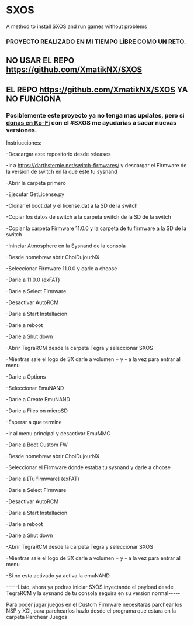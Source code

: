 # SXOS
A method to install SXOS and run games without problems</p>

### **PROYECTO REALIZADO EN MI TIEMPO LÍBRE COMO UN RETO.**

## NO USAR EL REPO https://github.com/XmatikNX/SXOS</p>
## EL REPO https://github.com/XmatikNX/SXOS YA **NO** FUNCIONA</p>
### Posiblemente este proyecto ya no tenga mas updates, pero si [donas en Ko-Fi](https://ko-fi.com/Elite6_27) con el #SXOS me ayudarías a sacar nuevas versiones.

Instriucciones:</p>
-Descargar este repositorio desde releases</p>
-Ir a https://darthsternie.net/switch-firmwares/ y descargar el Firmware de la version de switch en la que este tu sysnand</p>
-Abrir la carpeta primero</p>
-Ejecutar GetLicense.py</p>
-Clonar el boot.dat y el license.dat a la SD de la switch</p>
-Copiar los datos de switch a la carpeta switch de la SD de la switch</p>
-Copiar la carpeta Firmware 11.0.0 y la carpeta de tu firmware a la SD de la switch</p>
-Ininciar Atmosphere en la Sysnand de la consola</p>
-Desde homebrew abrir ChoiDujourNX</p>
-Seleccionar Firmware 11.0.0 y darle a choose</p>
-Darle a 11.0.0 (exFAT)</p>
-Darle a Select Firmware</p>
-Desactivar AutoRCM</p>
-Darle a Start Installacion</p>
-Darle a reboot</p>
-Darle a Shut down</p>
-Abrir TegraRCM desde la carpeta Tegra y seleccionar SXOS</p>
-Mientras sale el logo de SX darle a volumen + y - a la vez para entrar al menu</p>
-Darle a Options</p>
-Seleccionar EmuNAND</p>
-Darle a Create EmuNAND</p>
-Darle a Files on microSD</p>
-Esperar a que termine</p>
-Ir al menu principal y desactivar EmuMMC</p>
-Darle a Boot Custom FW</p>
-Desde homebrew abrir ChoiDujourNX</p>
-Seleccionar el Firmware donde estaba tu sysnand y darle a choose</p>
-Darle a [Tu firmware] (exFAT)</p>
-Darle a Select Firmware</p>
-Desactivar AutoRCM</p>
-Darle a Start Installacion</p>
-Darle a reboot</p>
-Darle a Shut down</p>
-Abrir TegraRCM desde la carpeta Tegra y seleccionar SXOS</p>
-Mientras sale el logo de SX darle a volumen + y - a la vez para entrar al menu</p>
-Si no esta activado ya activa la emuNAND</p>
</p>
</p>
-----Listo, ahora ya podras iniciar SXOS inyectando el payload desde TegraRCM y la sysnand de tu consola seguira en su version normal-----</p>
</p>
</p>
Para poder jugar juegos en el Custom Firmware necesitaras parchear los NSP y XCI, para parchearlos hazlo desde el programa que estara en la carpeta Parchear Juegos</p>
